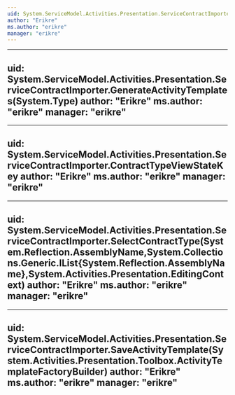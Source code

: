 ```yaml
---
uid: System.ServiceModel.Activities.Presentation.ServiceContractImporter
author: "Erikre"
ms.author: "erikre"
manager: "erikre"
---
```


---
uid: System.ServiceModel.Activities.Presentation.ServiceContractImporter.GenerateActivityTemplates(System.Type)
author: "Erikre"
ms.author: "erikre"
manager: "erikre"
---

---
uid: System.ServiceModel.Activities.Presentation.ServiceContractImporter.ContractTypeViewStateKey
author: "Erikre"
ms.author: "erikre"
manager: "erikre"
---

---
uid: System.ServiceModel.Activities.Presentation.ServiceContractImporter.SelectContractType(System.Reflection.AssemblyName,System.Collections.Generic.IList{System.Reflection.AssemblyName},System.Activities.Presentation.EditingContext)
author: "Erikre"
ms.author: "erikre"
manager: "erikre"
---

---
uid: System.ServiceModel.Activities.Presentation.ServiceContractImporter.SaveActivityTemplate(System.Activities.Presentation.Toolbox.ActivityTemplateFactoryBuilder)
author: "Erikre"
ms.author: "erikre"
manager: "erikre"
---
